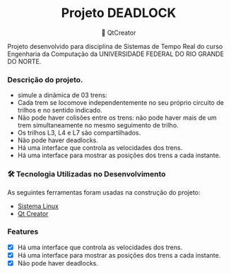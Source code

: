 <h1 align="center">Projeto DEADLOCK</h1>
<p align="center">🚀 QtCreator</p>

Projeto desenvolvido para disciplina de Sistemas de Tempo Real do curso Engenharia da Computação da UNIVERSIDADE FEDERAL DO RIO GRANDE DO NORTE.

### Descrição do projeto.

  + simule a dinâmica de 03 trens:
  +  Cada trem se locomove independentemente no seu próprio circuito de trilhos e no sentido indicado.
  + Não pode haver colisões entre os trens: não pode haver mais de um trem simultaneamente no mesmo seguimento de trilho.
  + Os trilhos L3, L4 e L7 são compartilhados.
  + Não pode haver deadlocks.
  + Há uma interface que controla as velocidades dos trens.
  + Há uma interface para mostrar as posições dos trens a cada instante.


### 🛠 Tecnologia Utilizadas no Desenvolvimento 

As seguintes ferramentas foram usadas na construção do projeto:
 
- [Sistema Linux](https://docs.kernel.org/)      
- [Qt Creator](https://www.qt.io/product/development-tools)

### Features

- [x] Há uma interface que controla as velocidades dos trens.
- [x] Há uma interface para mostrar as posições dos trens a cada instante.
- [x] Não pode haver deadlocks.

